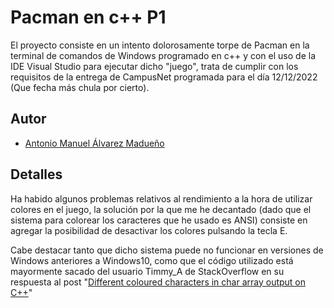 # Pacman en c++ P1

El proyecto consiste en un intento dolorosamente torpe de Pacman en la terminal de comandos
de Windows programado en c++ y con el uso de la IDE Visual Studio para ejecutar dicho "juego", 
trata de cumplir con los requisitos de la entrega de CampusNet programada para el día 12/12/2022 (Que fecha más chula por cierto).


## Autor

- [Antonio Manuel Álvarez Madueño](https://github.com/Speedtron222)


## Detalles

Ha habido algunos problemas relativos al rendimiento a 
la hora de utilizar colores en el juego, la solución por la que me
he decantado (dado que el sistema para colorear los caracteres que he usado es
ANSI) consiste en agregar la posibilidad de desactivar los colores pulsando la tecla
E.

Cabe destacar tanto que dicho sistema puede no funcionar en versiones de Windows anteriores
a Windows10, como que el código utilizado está mayormente sacado del usuario Timmy_A de StackOverflow en 
su respuesta al post "[Different coloured characters in char array output on C++](https://stackoverflow.com/questions/51807566/different-coloured-characters-in-char-array-output-on-c)"
